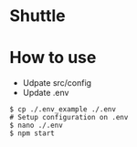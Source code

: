 # Shuttle

# How to use
  * Udpate src/config
  * Update .env

```
$ cp ./.env_example ./.env
# Setup configuration on .env
$ nano ./.env
$ npm start
```
